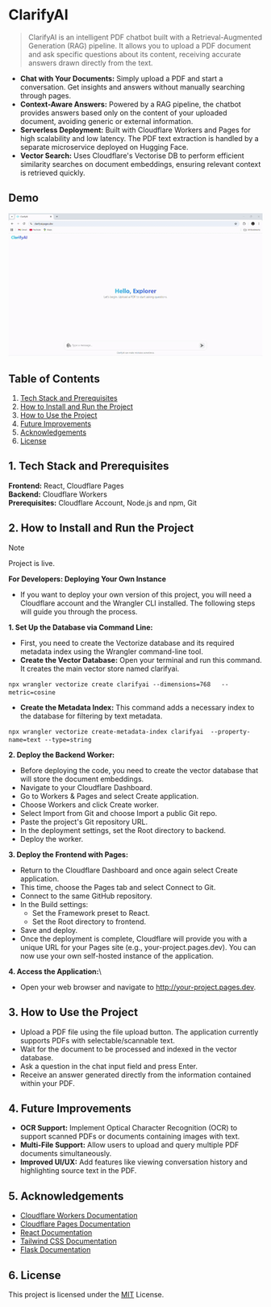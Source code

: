 # ClarifyAI 

> ClarifyAI is an intelligent PDF chatbot built with a Retrieval-Augmented Generation (RAG) pipeline. It allows you to upload a PDF document and ask specific questions about its content, receiving accurate answers drawn directly from the text.

- **Chat with Your Documents:** Simply upload a PDF and start a conversation. Get insights and answers without manually searching through pages.
- **Context-Aware Answers:** Powered by a RAG pipeline, the chatbot provides answers based only on the content of your uploaded document, avoiding generic or external information.
- **Serverless Deployment:** Built with Cloudflare Workers and Pages for high scalability and low latency. The PDF text extraction is handled by a separate microservice deployed on Hugging Face.
- **Vector Search:** Uses Cloudflare's Vectorise DB to perform efficient similarity searches on document embeddings, ensuring relevant context is retrieved quickly.

## Demo

![](assets/demo.gif)

## Table of Contents

1. [Tech Stack and Prerequisites](#1-tech-stack-and-prerequisites)
2. [How to Install and Run the Project](#2-how-to-install-and-run-the-project)
3. [How to Use the Project](#3-how-to-use-the-project)
4. [Future Improvements](#4-future-improvements)
5. [Acknowledgements](#5-acknowledgements)
6. [License](#6-license)

## 1. Tech Stack and Prerequisites

**Frontend:** React, Cloudflare Pages\
**Backend:** Cloudflare Workers\
**Prerequisites:** Cloudflare Account, Node.js and npm, Git

## 2. How to Install and Run the Project

> [!NOTE]  
> Project is live.

**For Developers: Deploying Your Own Instance** 
- If you want to deploy your own version of this project, you will need a Cloudflare account and the Wrangler CLI installed. The following steps will guide you through the process.

**1. Set Up the Database via Command Line:**
- First, you need to create the Vectorize database and its required metadata index using the Wrangler command-line tool.
 - **Create the Vector Database:** Open your terminal and run this command. It creates the main vector store named clarifyai.
 ```
 npx wrangler vectorize create clarifyai --dimensions=768   --metric=cosine
 ```
 - **Create the Metadata Index:** This command adds a necessary index to the database for filtering by text metadata.
 ```
 npx wrangler vectorize create-metadata-index clarifyai  --property-name=text --type=string
 ```

**2. Deploy the Backend Worker:**
- Before deploying the code, you need to create the vector database that will store the document embeddings.
- Navigate to your Cloudflare Dashboard.
- Go to Workers & Pages and select Create application.
- Choose Workers and click Create worker.
- Select Import from Git and choose Import a public Git repo.
- Paste the project's Git repository URL.
- In the deployment settings, set the Root directory to backend.
- Deploy the worker.

**3. Deploy the Frontend with Pages:**
- Return to the Cloudflare Dashboard and once again select Create application.
- This time, choose the Pages tab and select Connect to Git.
- Connect to the same GitHub repository.
- In the Build settings:
  - Set the Framework preset to React.
  - Set the Root directory to frontend.
- Save and deploy.
- Once the deployment is complete, Cloudflare will provide you with a unique URL for your Pages site (e.g., your-project.pages.dev). You can now use your own self-hosted instance of the application.

**4. Access the Application:**\
- Open your web browser and navigate to http://your-project.pages.dev.
 
## 3. How to Use the Project

- Upload a PDF file using the file upload button. The application currently supports PDFs with selectable/scannable text.
- Wait for the document to be processed and indexed in the vector database.
- Ask a question in the chat input field and press Enter.
- Receive an answer generated directly from the information contained within your PDF.

##  4. Future Improvements

- **OCR Support:** Implement Optical Character Recognition (OCR) to support scanned PDFs or documents containing images with text.
- **Multi-File Support:** Allow users to upload and query multiple PDF documents simultaneously.
- **Improved UI/UX:** Add features like viewing conversation history and highlighting source text in the PDF.

## 5. Acknowledgements

- [Cloudflare Workers Documentation](https://developers.cloudflare.com/workers/)
- [Cloudflare Pages Documentation](https://developers.cloudflare.com/pages/)
- [React Documentation](https://react.dev/)
- [Tailwind CSS Documentation](https://tailwindcss.com/docs/installation)
- [Flask Documentation](https://flask.palletsprojects.com/)

## 6. License

This project is licensed under the [MIT](LICENSE) License.
